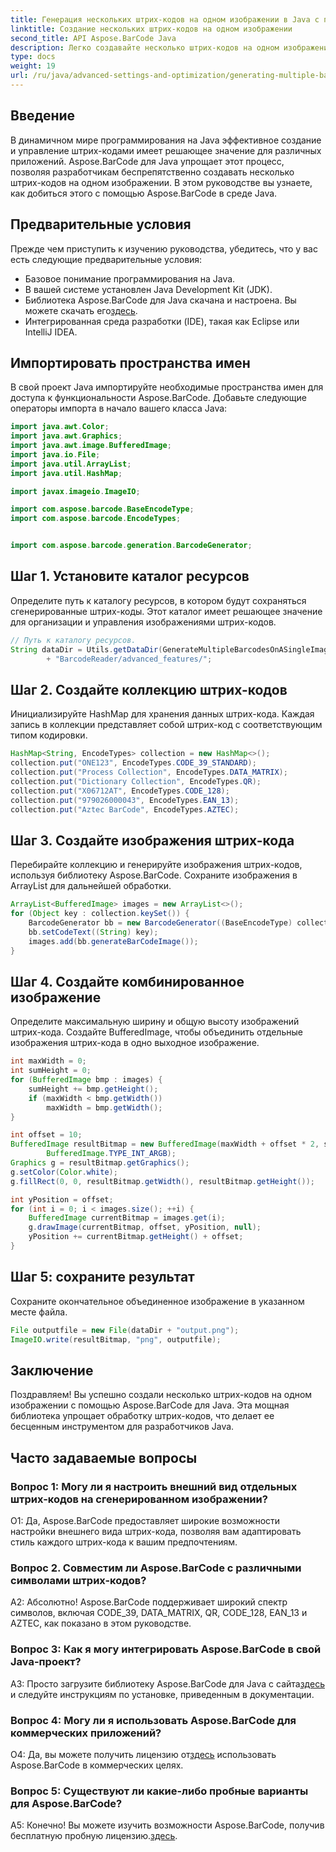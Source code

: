 ```yaml
---
title: Генерация нескольких штрих-кодов на одном изображении в Java с помощью Aspose.BarCode
linktitle: Создание нескольких штрих-кодов на одном изображении
second_title: API Aspose.BarCode Java
description: Легко создавайте несколько штрих-кодов на одном изображении, используя Aspose.BarCode для Java. Следуйте нашему пошаговому руководству для бесшовной интеграции.
type: docs
weight: 19
url: /ru/java/advanced-settings-and-optimization/generating-multiple-barcodes-single-image/
---
```

## Введение

В динамичном мире программирования на Java эффективное создание и управление штрих-кодами имеет решающее значение для различных приложений. Aspose.BarCode для Java упрощает этот процесс, позволяя разработчикам беспрепятственно создавать несколько штрих-кодов на одном изображении. В этом руководстве вы узнаете, как добиться этого с помощью Aspose.BarCode в среде Java.

## Предварительные условия

Прежде чем приступить к изучению руководства, убедитесь, что у вас есть следующие предварительные условия:

- Базовое понимание программирования на Java.
- В вашей системе установлен Java Development Kit (JDK).
- Библиотека Aspose.BarCode для Java скачана и настроена. Вы можете скачать его[здесь](https://releases.aspose.com/barcode/java/).
- Интегрированная среда разработки (IDE), такая как Eclipse или IntelliJ IDEA.

## Импортировать пространства имен

В свой проект Java импортируйте необходимые пространства имен для доступа к функциональности Aspose.BarCode. Добавьте следующие операторы импорта в начало вашего класса Java:

```java
import java.awt.Color;
import java.awt.Graphics;
import java.awt.image.BufferedImage;
import java.io.File;
import java.util.ArrayList;
import java.util.HashMap;

import javax.imageio.ImageIO;

import com.aspose.barcode.BaseEncodeType;
import com.aspose.barcode.EncodeTypes;


import com.aspose.barcode.generation.BarcodeGenerator;
```

## Шаг 1. Установите каталог ресурсов

Определите путь к каталогу ресурсов, в котором будут сохраняться сгенерированные штрих-коды. Этот каталог имеет решающее значение для организации и управления изображениями штрих-кодов.

```java
// Путь к каталогу ресурсов.
String dataDir = Utils.getDataDir(GenerateMultipleBarcodesOnASingleImage.class)
        + "BarcodeReader/advanced_features/";
```

## Шаг 2. Создайте коллекцию штрих-кодов

Инициализируйте HashMap для хранения данных штрих-кода. Каждая запись в коллекции представляет собой штрих-код с соответствующим типом кодировки.

```java
HashMap<String, EncodeTypes> collection = new HashMap<>();
collection.put("ONE123", EncodeTypes.CODE_39_STANDARD);
collection.put("Process Collection", EncodeTypes.DATA_MATRIX);
collection.put("Dictionary Collection", EncodeTypes.QR);
collection.put("X06712AT", EncodeTypes.CODE_128);
collection.put("979026000043", EncodeTypes.EAN_13);
collection.put("Aztec BarCode", EncodeTypes.AZTEC);
```

## Шаг 3. Создайте изображения штрих-кода

Перебирайте коллекцию и генерируйте изображения штрих-кодов, используя библиотеку Aspose.BarCode. Сохраните изображения в ArrayList для дальнейшей обработки.

```java
ArrayList<BufferedImage> images = new ArrayList<>();
for (Object key : collection.keySet()) {
    BarcodeGenerator bb = new BarcodeGenerator((BaseEncodeType) collection.get(key));
    bb.setCodeText((String) key);
    images.add(bb.generateBarCodeImage());
}
```

## Шаг 4. Создайте комбинированное изображение

Определите максимальную ширину и общую высоту изображений штрих-кода. Создайте BufferedImage, чтобы объединить отдельные изображения штрих-кода в одно выходное изображение.

```java
int maxWidth = 0;
int sumHeight = 0;
for (BufferedImage bmp : images) {
    sumHeight += bmp.getHeight();
    if (maxWidth < bmp.getWidth())
        maxWidth = bmp.getWidth();
}

int offset = 10;
BufferedImage resultBitmap = new BufferedImage(maxWidth + offset * 2, sumHeight + offset * images.size(),
        BufferedImage.TYPE_INT_ARGB);
Graphics g = resultBitmap.getGraphics();
g.setColor(Color.white);
g.fillRect(0, 0, resultBitmap.getWidth(), resultBitmap.getHeight());

int yPosition = offset;
for (int i = 0; i < images.size(); ++i) {
    BufferedImage currentBitmap = images.get(i);
    g.drawImage(currentBitmap, offset, yPosition, null);
    yPosition += currentBitmap.getHeight() + offset;
}
```
## Шаг 5: сохраните результат

Сохраните окончательное объединенное изображение в указанном месте файла.

```java
File outputfile = new File(dataDir + "output.png");
ImageIO.write(resultBitmap, "png", outputfile);
```

## Заключение

Поздравляем! Вы успешно создали несколько штрих-кодов на одном изображении с помощью Aspose.BarCode для Java. Эта мощная библиотека упрощает обработку штрих-кодов, что делает ее бесценным инструментом для разработчиков Java.

## Часто задаваемые вопросы

### Вопрос 1: Могу ли я настроить внешний вид отдельных штрих-кодов на сгенерированном изображении?

О1: Да, Aspose.BarCode предоставляет широкие возможности настройки внешнего вида штрих-кода, позволяя вам адаптировать стиль каждого штрих-кода к вашим предпочтениям.

### Вопрос 2. Совместим ли Aspose.BarCode с различными символами штрих-кодов?

А2: Абсолютно! Aspose.BarCode поддерживает широкий спектр символов, включая CODE_39, DATA_MATRIX, QR, CODE_128, EAN_13 и AZTEC, как показано в этом руководстве.

### Вопрос 3: Как я могу интегрировать Aspose.BarCode в свой Java-проект?

 A3: Просто загрузите библиотеку Aspose.BarCode для Java с сайта[здесь](https://releases.aspose.com/barcode/java/) и следуйте инструкциям по установке, приведенным в документации.

### Вопрос 4: Могу ли я использовать Aspose.BarCode для коммерческих приложений?

 О4: Да, вы можете получить лицензию от[здесь](https://purchase.aspose.com/buy) использовать Aspose.BarCode в коммерческих целях.

### Вопрос 5: Существуют ли какие-либо пробные варианты для Aspose.BarCode?

 А5: Конечно! Вы можете изучить возможности Aspose.BarCode, получив бесплатную пробную лицензию.[здесь](https://releases.aspose.com/).